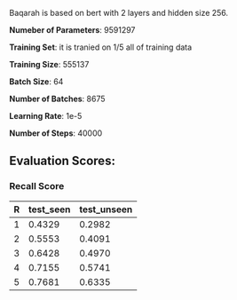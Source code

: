 Baqarah is based on bert with 2 layers and hidden size 256. 

**Numeber of Parameters**: 9591297

**Training Set**: it is tranied on 1/5 all of training data

**Training Size**: 555137

**Batch Size**: 64

**Number of Batches**: 8675

**Learning Rate**: 1e-5

**Number of Steps**: 40000

## Evaluation Scores:

### Recall Score

| R | test_seen | test_unseen |
|---|-----------|-------------|
| 1  | 0.4329   |      0.2982       |
| 2  | 0.5553    |      0.4091       |
| 3  | 0.6428    |      0.4970       |
| 4  | 0.7155    |      0.5741       |
| 5  | 0.7681    |      0.6335       |
